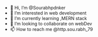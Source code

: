 - 👋 Hi, I’m @Sourabhpdnker
- 👀 I’m interested in web development
- 🌱 I’m currently learning ,MERN stack
- 💞️ I’m looking to collaborate on webDev
- 📫 How to reach me @http.sou.rabh_79

<!---
Sourabhpdnker/Sourabhpdnker is a ✨ special ✨ repository because its `README.md` (this file) appears on your GitHub profile.
You can click the Preview link to take a look at your changes.
--->
